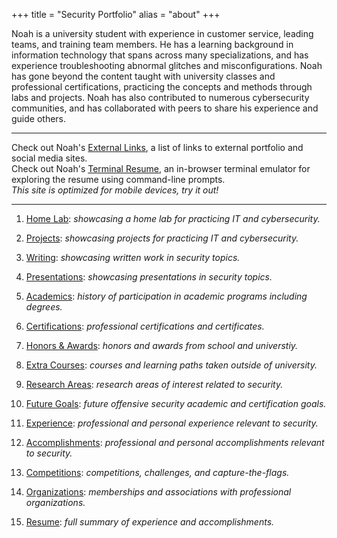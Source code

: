 +++
title = "Security Portfolio"
alias = "about"
+++

Noah is a university student with experience in customer service, leading teams, and training team members. He has a learning background in information technology that spans across many specializations, and has experience troubleshooting abnormal glitches and misconfigurations. Noah has gone beyond the content taught with university classes and professional certifications, practicing the concepts and methods through labs and projects. Noah has also contributed to numerous cybersecurity communities, and has collaborated with peers to share his experience and guide others.

---

Check out Noah's [External Links](https://links.noahsec.pro/), a list of links to external portfolio and social media sites. \
Check out Noah's [Terminal Resume](https://terminal.noahsec.pro/), an in-browser terminal emulator for exploring the resume using command-line prompts. \
*This site is optimized for mobile devices, try it out!*

---

1. [Home Lab](https://noahsec.pro/portfolio): *showcasing a home lab for practicing IT and cybersecurity.*

2. [Projects](https://noahsec.pro/portfolio): *showcasing projects for practicing IT and cybersecurity.*

3. [Writing](https://noahsec.pro/writing): *showcasing written work in security topics.*

4. [Presentations](https://noahsec.pro/presentations): *showcasing presentations in security topics.*

5. [Academics](https://noahsec.pro/academics): *history of participation in academic programs including degrees.*

6. [Certifications](https://noahsec.pro/certifications): *professional certifications and certificates.*

7. [Honors & Awards](https://noahsec.pro/awards): *honors and awards from school and universtiy.*

8. [Extra Courses](https://noahsec.pro/courses): *courses and learning paths taken outside of university.*

9. [Research Areas](https://noahsec.pro/research): *research areas of interest related to security.*

10. [Future Goals](https://noahsec.pro/goals): *future offensive security academic and certification goals.*

11. [Experience](https://noahsec.pro/experience): *professional and personal experience relevant to security.*

12. [Accomplishments](https://noahsec.pro/accomplishments): *professional and personal accomplishments relevant to security.*

13. [Competitions](https://noahsec.pro/competitions): *competitions, challenges, and capture-the-flags.*

14. [Organizations](https://noahsec.pro/organizations): *memberships and associations with professional organizations.*

15. [Resume](https://noahsec.pro/resume): *full summary of experience and accomplishments.*